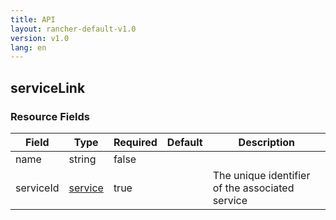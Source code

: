 ```yaml
---
title: API
layout: rancher-default-v1.0
version: v1.0
lang: en
---
```


## serviceLink





### Resource Fields

Field | Type | Required | Default | Description
---|---|---|---|---
name | string | false |  | 
serviceId | [service]({{site.baseurl}}/rancher/{{page.version}}/{{page.lang}}/api/api-resources/service/) | true |  | The unique identifier of the associated service


